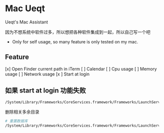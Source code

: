 #  Mac Ueqt

Ueqt's Mac Assistant

因为不想系统中软件过多，所以想把各种软件集成到一起，所以自己写一个吧

* Only for self usage, so many feature is only tested on my mac.

## Feature

[x] Open Finder current path in iTerm
[ ] Calendar
[ ] Cpu usage
[ ] Memory usage
[ ] Network usage
[x ] Start at login

## 如果 start at login 功能失败

```bash
/System/Library/Frameworks/CoreServices.framework/Frameworks/LaunchServices.framework/Support/lsregister -dump|grep .*path.*MacUeqt.
```

删除相关多余目录

```bash
# 重置数据库
/System/Library/Frameworks/CoreServices.framework/Frameworks/LaunchServices.framework/Support/lsregister -kill -r -domain local -domain system -domain user
```
